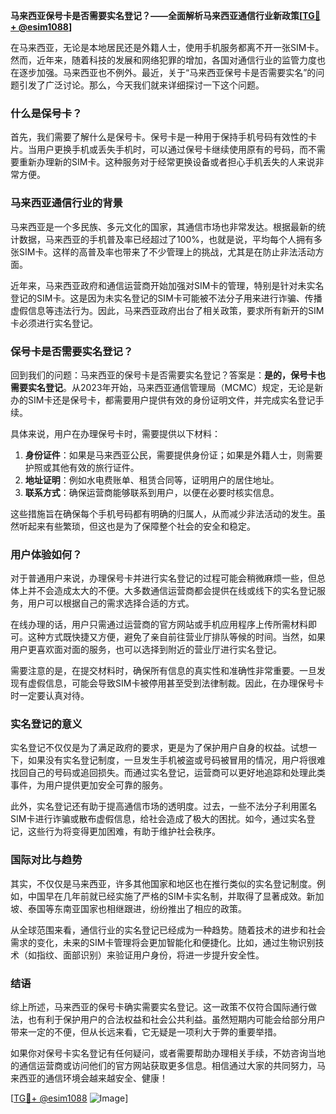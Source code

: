 **马来西亚保号卡是否需要实名登记？——全面解析马来西亚通信行业新政策[[TG💪+ @esim1088](https://t.me/s/esim1088)]**

在马来西亚，无论是本地居民还是外籍人士，使用手机服务都离不开一张SIM卡。然而，近年来，随着科技的发展和网络犯罪的增加，各国对通信行业的监管力度也在逐步加强。马来西亚也不例外。最近，关于“马来西亚保号卡是否需要实名”的问题引发了广泛讨论。那么，今天我们就来详细探讨一下这个问题。

### 什么是保号卡？

首先，我们需要了解什么是保号卡。保号卡是一种用于保持手机号码有效性的卡片。当用户更换手机或丢失手机时，可以通过保号卡继续使用原有的号码，而不需要重新办理新的SIM卡。这种服务对于经常更换设备或者担心手机丢失的人来说非常方便。

### 马来西亚通信行业的背景

马来西亚是一个多民族、多元文化的国家，其通信市场也非常发达。根据最新的统计数据，马来西亚的手机普及率已经超过了100%，也就是说，平均每个人拥有多张SIM卡。这样的高普及率也带来了不少管理上的挑战，尤其是在防止非法活动方面。

近年来，马来西亚政府和通信运营商开始加强对SIM卡的管理，特别是针对未实名登记的SIM卡。这是因为未实名登记的SIM卡可能被不法分子用来进行诈骗、传播虚假信息等违法行为。因此，马来西亚政府出台了相关政策，要求所有新开的SIM卡必须进行实名登记。

### 保号卡是否需要实名登记？

回到我们的问题：马来西亚的保号卡是否需要实名登记？答案是：**是的，保号卡也需要实名登记**。从2023年开始，马来西亚通信管理局（MCMC）规定，无论是新办的SIM卡还是保号卡，都需要用户提供有效的身份证明文件，并完成实名登记手续。

具体来说，用户在办理保号卡时，需要提供以下材料：

1. **身份证件**：如果是马来西亚公民，需要提供身份证；如果是外籍人士，则需要护照或其他有效的旅行证件。
2. **地址证明**：例如水电费账单、租赁合同等，证明用户的居住地址。
3. **联系方式**：确保运营商能够联系到用户，以便在必要时核实信息。

这些措施旨在确保每个手机号码都有明确的归属人，从而减少非法活动的发生。虽然听起来有些繁琐，但这也是为了保障整个社会的安全和稳定。

### 用户体验如何？

对于普通用户来说，办理保号卡并进行实名登记的过程可能会稍微麻烦一些，但总体上并不会造成太大的不便。大多数通信运营商都会提供在线或线下的实名登记服务，用户可以根据自己的需求选择合适的方式。

在线办理的话，用户只需通过运营商的官方网站或手机应用程序上传所需材料即可。这种方式既快捷又方便，避免了亲自前往营业厅排队等候的时间。当然，如果用户更喜欢面对面的服务，也可以选择到附近的营业厅进行实名登记。

需要注意的是，在提交材料时，确保所有信息的真实性和准确性非常重要。一旦发现有虚假信息，可能会导致SIM卡被停用甚至受到法律制裁。因此，在办理保号卡时一定要认真对待。

### 实名登记的意义

实名登记不仅仅是为了满足政府的要求，更是为了保护用户自身的权益。试想一下，如果没有实名登记制度，一旦发生手机被盗或号码被冒用的情况，用户将很难找回自己的号码或追回损失。而通过实名登记，运营商可以更好地追踪和处理此类事件，为用户提供更加安全可靠的服务。

此外，实名登记还有助于提高通信市场的透明度。过去，一些不法分子利用匿名SIM卡进行诈骗或散布虚假信息，给社会造成了极大的困扰。如今，通过实名登记，这些行为将变得更加困难，有助于维护社会秩序。

### 国际对比与趋势

其实，不仅仅是马来西亚，许多其他国家和地区也在推行类似的实名登记制度。例如，中国早在几年前就已经实施了严格的SIM卡实名制，并取得了显著成效。新加坡、泰国等东南亚国家也相继跟进，纷纷推出了相应的政策。

从全球范围来看，通信行业的实名登记已经成为一种趋势。随着技术的进步和社会需求的变化，未来的SIM卡管理将会更加智能化和便捷化。比如，通过生物识别技术（如指纹、面部识别）来验证用户身份，将进一步提升安全性。

### 结语

综上所述，马来西亚的保号卡确实需要实名登记。这一政策不仅符合国际通行做法，也有利于保护用户的合法权益和社会公共利益。虽然短期内可能会给部分用户带来一定的不便，但从长远来看，它无疑是一项利大于弊的重要举措。

如果你对保号卡实名登记有任何疑问，或者需要帮助办理相关手续，不妨咨询当地的通信运营商或访问他们的官方网站获取更多信息。相信通过大家的共同努力，马来西亚的通信环境会越来越安全、健康！

[[TG💪+ @esim1088](https://t.me/s/esim1088) ![Image](https://i.postimg.cc/4NQfJmqS/Snipaste-2025-05-13-00-14-12.png)]